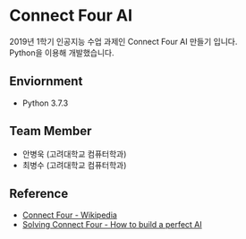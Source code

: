 # Connect Four AI
2019년 1학기 인공지능 수업 과제인 Connect Four AI 만들기 입니다.  
Python을 이용해 개발했습니다.
## Enviornment
* Python 3.7.3
## Team Member
* 안병욱 (고려대학교 컴퓨터학과)
* 최병수 (고려대학교 컴퓨터학과)
## Reference
* [Connect Four - Wikipedia](https://en.wikipedia.org/wiki/Connect_Four)
* [Solving Connect Four - How to build a perfect AI](http://blog.gamesolver.org)
